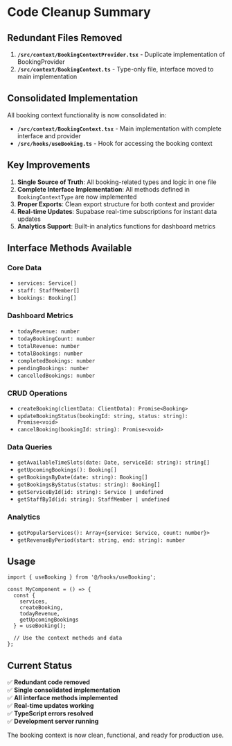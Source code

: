 # Code Cleanup Summary

## Redundant Files Removed

1. **`/src/context/BookingContextProvider.tsx`** - Duplicate implementation of BookingProvider
2. **`/src/context/BookingContext.ts`** - Type-only file, interface moved to main implementation

## Consolidated Implementation

All booking context functionality is now consolidated in:
- **`/src/context/BookingContext.tsx`** - Main implementation with complete interface and provider
- **`/src/hooks/useBooking.ts`** - Hook for accessing the booking context

## Key Improvements

1. **Single Source of Truth**: All booking-related types and logic in one file
2. **Complete Interface Implementation**: All methods defined in `BookingContextType` are now implemented
3. **Proper Exports**: Clean export structure for both context and provider
4. **Real-time Updates**: Supabase real-time subscriptions for instant data updates
5. **Analytics Support**: Built-in analytics functions for dashboard metrics

## Interface Methods Available

### Core Data
- `services: Service[]`
- `staff: StaffMember[]` 
- `bookings: Booking[]`

### Dashboard Metrics
- `todayRevenue: number`
- `todayBookingCount: number`
- `totalRevenue: number`
- `totalBookings: number`
- `completedBookings: number`
- `pendingBookings: number`
- `cancelledBookings: number`

### CRUD Operations
- `createBooking(clientData: ClientData): Promise<Booking>`
- `updateBookingStatus(bookingId: string, status: string): Promise<void>`
- `cancelBooking(bookingId: string): Promise<void>`

### Data Queries
- `getAvailableTimeSlots(date: Date, serviceId: string): string[]`
- `getUpcomingBookings(): Booking[]`
- `getBookingsByDate(date: string): Booking[]`
- `getBookingsByStatus(status: string): Booking[]`
- `getServiceById(id: string): Service | undefined`
- `getStaffById(id: string): StaffMember | undefined`

### Analytics
- `getPopularServices(): Array<{service: Service, count: number}>`
- `getRevenueByPeriod(start: string, end: string): number`

## Usage

```tsx
import { useBooking } from '@/hooks/useBooking';

const MyComponent = () => {
  const { 
    services, 
    createBooking, 
    todayRevenue,
    getUpcomingBookings 
  } = useBooking();
  
  // Use the context methods and data
};
```

## Current Status

✅ **Redundant code removed**  
✅ **Single consolidated implementation**  
✅ **All interface methods implemented**  
✅ **Real-time updates working**  
✅ **TypeScript errors resolved**  
✅ **Development server running**  

The booking context is now clean, functional, and ready for production use.
